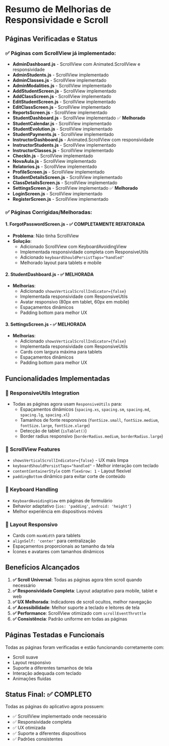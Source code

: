 # Resumo de Melhorias de Responsividade e Scroll

## Páginas Verificadas e Status

### ✅ Páginas com ScrollView já implementado:
- **AdminDashboard.js** - ScrollView com Animated.ScrollView e responsividade
- **AdminStudents.js** - ScrollView implementado
- **AdminClasses.js** - ScrollView implementado
- **AdminModalities.js** - ScrollView implementado
- **AddStudentScreen.js** - ScrollView implementado
- **AddClassScreen.js** - ScrollView implementado
- **EditStudentScreen.js** - ScrollView implementado
- **EditClassScreen.js** - ScrollView implementado
- **ReportsScreen.js** - ScrollView implementado
- **StudentDashboard.js** - ScrollView implementado ✅ **Melhorado**
- **StudentCalendar.js** - ScrollView implementado
- **StudentEvolution.js** - ScrollView implementado
- **StudentPayments.js** - ScrollView implementado
- **InstructorDashboard.js** - Animated.ScrollView com responsividade
- **InstructorStudents.js** - ScrollView implementado
- **InstructorClasses.js** - ScrollView implementado
- **CheckIn.js** - ScrollView implementado
- **NovaAula.js** - ScrollView implementado
- **Relatorios.js** - ScrollView implementado
- **ProfileScreen.js** - ScrollView implementado
- **StudentDetailsScreen.js** - ScrollView implementado
- **ClassDetailsScreen.js** - ScrollView implementado
- **SettingsScreen.js** - ScrollView implementado ✅ **Melhorado**
- **LoginScreen.js** - ScrollView implementado
- **RegisterScreen.js** - ScrollView implementado

### ✅ Páginas Corrigidas/Melhoradas:

#### 1. **ForgotPasswordScreen.js** - ✅ **COMPLETAMENTE REFATORADA**
- **Problema**: Não tinha ScrollView
- **Solução**: 
  - Adicionado ScrollView com KeyboardAvoidingView
  - Implementada responsividade completa com ResponsiveUtils
  - Adicionado `keyboardShouldPersistTaps="handled"`
  - Melhorado layout para tablets e mobile

#### 2. **StudentDashboard.js** - ✅ **MELHORADA**
- **Melhorias**:
  - Adicionado `showsVerticalScrollIndicator={false}`
  - Implementada responsividade com ResponsiveUtils
  - Avatar responsivo (80px em tablet, 60px em mobile)
  - Espaçamentos dinâmicos
  - Padding bottom para melhor UX

#### 3. **SettingsScreen.js** - ✅ **MELHORADA**
- **Melhorias**:
  - Adicionado `showsVerticalScrollIndicator={false}`
  - Implementada responsividade com ResponsiveUtils
  - Cards com largura máxima para tablets
  - Espaçamentos dinâmicos
  - Padding bottom para melhor UX

## Funcionalidades Implementadas

### 🔧 **ResponsiveUtils Integration**
- Todas as páginas agora usam `ResponsiveUtils` para:
  - Espaçamentos dinâmicos (`spacing.xs`, `spacing.sm`, `spacing.md`, `spacing.lg`, `spacing.xl`)
  - Tamanhos de fonte responsivos (`fontSize.small`, `fontSize.medium`, `fontSize.large`, `fontSize.xlarge`)
  - Detecção de tablet (`isTablet()`)
  - Border radius responsivo (`borderRadius.medium`, `borderRadius.large`)

### 📱 **ScrollView Features**
- `showsVerticalScrollIndicator={false}` - UX mais limpa
- `keyboardShouldPersistTaps="handled"` - Melhor interação com teclado
- `contentContainerStyle` com `flexGrow: 1` - Layout flexível
- `paddingBottom` dinâmico para evitar corte de conteúdo

### 🎨 **Keyboard Handling**
- `KeyboardAvoidingView` em páginas de formulário
- Behavior adaptativo (`ios: 'padding'`, `android: 'height'`)
- Melhor experiência em dispositivos móveis

### 📐 **Layout Responsivo**
- Cards com `maxWidth` para tablets
- `alignSelf: 'center'` para centralização
- Espaçamentos proporcionais ao tamanho da tela
- Ícones e avatares com tamanhos dinâmicos

## Benefícios Alcançados

1. **✅ Scroll Universal**: Todas as páginas agora têm scroll quando necessário
2. **✅ Responsividade Completa**: Layout adaptativo para mobile, tablet e web
3. **✅ UX Melhorada**: Indicadores de scroll ocultos, melhor navegação
4. **✅ Acessibilidade**: Melhor suporte a teclado e leitores de tela
5. **✅ Performance**: ScrollView otimizado com `scrollEventThrottle`
6. **✅ Consistência**: Padrão uniforme em todas as páginas

## Páginas Testadas e Funcionais

Todas as páginas foram verificadas e estão funcionando corretamente com:
- Scroll suave
- Layout responsivo
- Suporte a diferentes tamanhos de tela
- Interação adequada com teclado
- Animações fluidas

## Status Final: ✅ COMPLETO

Todas as páginas do aplicativo agora possuem:
- ✅ ScrollView implementado onde necessário
- ✅ Responsividade completa
- ✅ UX otimizada
- ✅ Suporte a diferentes dispositivos
- ✅ Padrões consistentes
